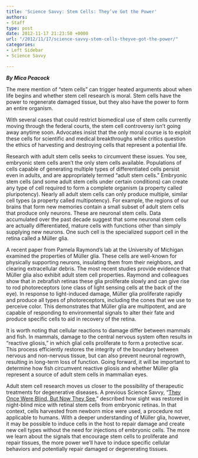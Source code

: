 ```yaml
---
title: 'Science Savvy: Stem Cells: They’ve Got the Power'
authors:
- Staff
type: post
date: 2012-11-17 21:23:50 +0000
url: "/2012/11/17/science-savvy-stem-cells-theyve-got-the-power/"
categories:
- Left Sidebar
- Science Savvy

---
```

_**By Mica Peacock**_

The mere mention of “stem cells” can trigger heated arguments about when life begins and whether stem cell research is moral. Stem cells have the power to regenerate damaged tissue, but they also have the power to form an entire organism.

With several cases that could restrict biomedical use of stem cells currently moving through the federal courts, the stem cell controversy isn’t going away anytime soon. Advocates insist that the only moral course is to exploit these cells for scientific and medical breakthroughs while critics question the ethics of harvesting and destroying cells that represent a potential life.

Research with adult stem cells seeks to circumvent these issues. You see, embryonic stem cells aren’t the only stem cells available. Populations of cells capable of generating multiple types of differentiated cells persist even in adults, and are appropriately termed “adult stem cells.” Embryonic stem cells (and some adult stem cells under certain conditions) can create any type of cell required to form a complete organism (a property called pluripotency). Nearly all adult stem cells can only produce multiple, similar cell types (a property called multipotency). For example, the regions of our brains that form new memories contain a small subset of adult stem cells that produce only neurons. These are neuronal stem cells. Data accumulated over the past decade suggest that some neuronal stem cells are actually differentiated, mature cells with functions other than simply supplying new neurons. One such cell is the specialized support cell in the retina called a Müller glia.

A recent paper from Pamela Raymond’s lab at the University of Michigan examined the properties of Müller glia. These cells are well-known for physically supporting neurons, insulating them from their neighbors, and clearing extracellular debris. The most recent studies provide evidence that Müller glia also exhibit adult stem cell properties. Raymond and colleagues show that in zebrafish retinas these glia proliferate slowly and can give rise to rod photoreceptors (one class of light sensing cells at the back of the eye). In response to light-induced damage, Müller glia proliferate rapidly and produce all types of photoreceptors, including the cones that we use to perceive color. This demonstrates that Müller glia are multipotent, and are capable of responding to environmental signals to alter their fate and produce specific cells to aid in recovery of the retina.

It is worth noting that cellular reactions to damage differ between mammals and fish. In mammals, damage to the central nervous system often results in “reactive gliosis,” in which glial cells proliferate to form a protective scar. This process efficiently restores the integrity of the boundary between nervous and non-nervous tissue, but can also prevent neuronal regrowth, resulting in long-term loss of function. Going forward, it will be important to determine how fish circumvent reactive gliosis and whether Müller glia represent a source of adult stem cells in mammalian eyes.

Adult stem cell research moves us closer to the possibility of therapeutic treatments for degenerative diseases. A previous Science Savvy, “[They Once Were Blind, But Now They See][1],” described how sight was restored in night-blind mice with retinal stem cells from embryonic retinas. In that context, cells harvested from newborn mice were used, a procedure not applicable to humans. With a deeper understanding of Müller glia, however, it may be possible to induce cells in the host to repair damage and create new cell types without the need for injections of embryonic cells. The more we learn about the signals that encourage stem cells to proliferate and repair tissues, the more power we’ll have to induce specific cellular behaviors and potentially repair damaged or degenerating tissues.

 [1]: http://www.reedquest.org/2012/11/science-savvy-they-once-were-blind-but-now-they-see/ "Science Savvy: They Once Were Blind, But Now They See"
